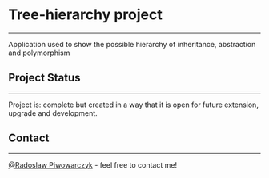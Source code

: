 # Tree-hierarchy project

---

Application used to show the possible hierarchy of inheritance, abstraction and polymorphism


## Project Status

---

Project is: complete but created in a way that it is open for future extension, upgrade and development.

## Contact

---

[@Radoslaw Piwowarczyk](https://www.linkedin.com/in/radoslaw-piwowarczyk/) - feel free to contact me!
